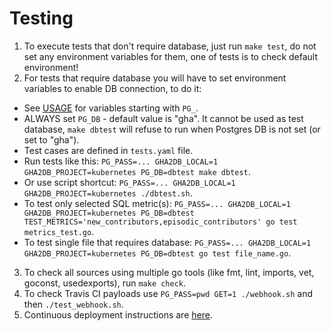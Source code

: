 # Testing
1. To execute tests that don't require database, just run `make test`, do not set any environment variables for them, one of tests is to check default environment!
2. For tests that require database you will have to set environment variables to enable DB connection, to do it:
- See [USAGE](https://github.com/cncf/devstats/blob/master/USAGE.md) for variables starting with `PG_`.
- ALWAYS set `PG_DB` - default value is "gha". It cannot be used as test database, `make dbtest` will refuse to run when Postgres DB is not set (or set to "gha").
- Test cases are defined in `tests.yaml` file.
- Run tests like this: `PG_PASS=... GHA2DB_LOCAL=1 GHA2DB_PROJECT=kubernetes PG_DB=dbtest make dbtest`.
- Or use script shortcut: `PG_PASS=... GHA2DB_LOCAL=1 GHA2DB_PROJECT=kubernetes ./dbtest.sh`.
- To test only selected SQL metric(s): `PG_PASS=... GHA2DB_LOCAL=1 GHA2DB_PROJECT=kubernetes PG_DB=dbtest TEST_METRICS='new_contributors,episodic_contributors' go test metrics_test.go`.
- To test single file that requires database: `PG_PASS=... GHA2DB_LOCAL=1 GHA2DB_PROJECT=kubernetes PG_DB=dbtest go test file_name.go`.
3. To check all sources using multiple go tools (like fmt, lint, imports, vet, goconst, usedexports), run `make check`.
4. To check Travis CI payloads use `PG_PASS=pwd GET=1 ./webhook.sh` and then `./test_webhook.sh`.
5. Continuous deployment instructions are [here](https://github.com/cncf/devstats/blob/master/CONTINUOUS_DEPLOYMENT.md).
